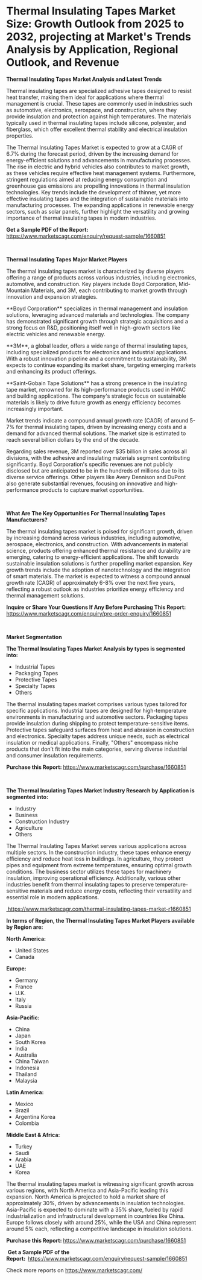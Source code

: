 <p><h1>Thermal Insulating Tapes Market Size: Growth Outlook from 2025 to 2032, projecting at Market's Trends Analysis by Application, Regional Outlook, and Revenue</h1></p><p><strong>Thermal Insulating Tapes Market Analysis and Latest Trends</strong></p>
<p><p>Thermal insulating tapes are specialized adhesive tapes designed to resist heat transfer, making them ideal for applications where thermal management is crucial. These tapes are commonly used in industries such as automotive, electronics, aerospace, and construction, where they provide insulation and protection against high temperatures. The materials typically used in thermal insulating tapes include silicone, polyester, and fiberglass, which offer excellent thermal stability and electrical insulation properties.</p><p>The Thermal Insulating Tapes Market is expected to grow at a CAGR of 6.7% during the forecast period, driven by the increasing demand for energy-efficient solutions and advancements in manufacturing processes. The rise in electric and hybrid vehicles also contributes to market growth, as these vehicles require effective heat management systems. Furthermore, stringent regulations aimed at reducing energy consumption and greenhouse gas emissions are propelling innovations in thermal insulation technologies. Key trends include the development of thinner, yet more effective insulating tapes and the integration of sustainable materials into manufacturing processes. The expanding applications in renewable energy sectors, such as solar panels, further highlight the versatility and growing importance of thermal insulating tapes in modern industries.</p></p>
<p><strong>Get a Sample PDF of the Report:&nbsp;</strong> <a href="https://www.marketscagr.com/enquiry/request-sample/1660851?utm_campaign=1895&utm_medium=2&utm_source=Github&utm_content=ia&utm_term=17012025&utm_id=thermal-insulating-tapes">https://www.marketscagr.com/enquiry/request-sample/1660851</a></p>
<p>&nbsp;</p>
<p><strong>Thermal Insulating Tapes Major Market Players</strong></p>
<p><p>The thermal insulating tapes market is characterized by diverse players offering a range of products across various industries, including electronics, automotive, and construction. Key players include Boyd Corporation, Mid-Mountain Materials, and 3M, each contributing to market growth through innovation and expansion strategies.</p><p>**Boyd Corporation** specializes in thermal management and insulation solutions, leveraging advanced materials and technologies. The company has demonstrated significant growth through strategic acquisitions and a strong focus on R&D, positioning itself well in high-growth sectors like electric vehicles and renewable energy.</p><p>**3M**, a global leader, offers a wide range of thermal insulating tapes, including specialized products for electronics and industrial applications. With a robust innovation pipeline and a commitment to sustainability, 3M expects to continue expanding its market share, targeting emerging markets and enhancing its product offerings.</p><p>**Saint-Gobain Tape Solutions** has a strong presence in the insulating tape market, renowned for its high-performance products used in HVAC and building applications. The company's strategic focus on sustainable materials is likely to drive future growth as energy efficiency becomes increasingly important.</p><p>Market trends indicate a compound annual growth rate (CAGR) of around 5-7% for thermal insulating tapes, driven by increasing energy costs and a demand for advanced thermal solutions. The market size is estimated to reach several billion dollars by the end of the decade.</p><p>Regarding sales revenue, 3M reported over $35 billion in sales across all divisions, with the adhesive and insulating materials segment contributing significantly. Boyd Corporation's specific revenues are not publicly disclosed but are anticipated to be in the hundreds of millions due to its diverse service offerings. Other players like Avery Dennison and DuPont also generate substantial revenues, focusing on innovative and high-performance products to capture market opportunities.</p></p>
<p>&nbsp;</p>
<p><strong>What Are The Key Opportunities For Thermal Insulating Tapes Manufacturers?</strong></p>
<p><p>The thermal insulating tapes market is poised for significant growth, driven by increasing demand across various industries, including automotive, aerospace, electronics, and construction. With advancements in material science, products offering enhanced thermal resistance and durability are emerging, catering to energy-efficient applications. The shift towards sustainable insulation solutions is further propelling market expansion. Key growth trends include the adoption of nanotechnology and the integration of smart materials. The market is expected to witness a compound annual growth rate (CAGR) of approximately 6-8% over the next five years, reflecting a robust outlook as industries prioritize energy efficiency and thermal management solutions.</p></p>
<p><strong>Inquire or Share Your Questions If Any Before Purchasing This Report:</strong> <a href="https://www.marketscagr.com/enquiry/pre-order-enquiry/1660851?utm_campaign=1895&utm_medium=2&utm_source=Github&utm_content=ia&utm_term=17012025&utm_id=thermal-insulating-tapes">https://www.marketscagr.com/enquiry/pre-order-enquiry/1660851</a></p>
<p>&nbsp;</p>
<p><strong>Market Segmentation</strong></p>
<p><strong>The Thermal Insulating Tapes Market Analysis by types is segmented into:</strong></p>
<p><ul><li>Industrial Tapes</li><li>Packaging Tapes</li><li>Protective Tapes</li><li>Specialty Tapes</li><li>Others</li></ul></p>
<p><p>The thermal insulating tapes market comprises various types tailored for specific applications. Industrial tapes are designed for high-temperature environments in manufacturing and automotive sectors. Packaging tapes provide insulation during shipping to protect temperature-sensitive items. Protective tapes safeguard surfaces from heat and abrasion in construction and electronics. Specialty tapes address unique needs, such as electrical insulation or medical applications. Finally, "Others" encompass niche products that don’t fit into the main categories, serving diverse industrial and consumer insulation requirements.</p></p>
<p><strong>Purchase this Report:&nbsp;</strong><a href="https://www.marketscagr.com/purchase/1660851?utm_campaign=1895&utm_medium=2&utm_source=Github&utm_content=ia&utm_term=17012025&utm_id=thermal-insulating-tapes">https://www.marketscagr.com/purchase/1660851</a></p>
<p>&nbsp;</p>
<p><strong>The Thermal Insulating Tapes Market Industry Research by Application is segmented into:</strong></p>
<p><ul><li>Industry</li><li>Business</li><li>Construction Industry</li><li>Agriculture</li><li>Others</li></ul></p>
<p><p>The Thermal Insulating Tapes Market serves various applications across multiple sectors. In the construction industry, these tapes enhance energy efficiency and reduce heat loss in buildings. In agriculture, they protect pipes and equipment from extreme temperatures, ensuring optimal growth conditions. The business sector utilizes these tapes for machinery insulation, improving operational efficiency. Additionally, various other industries benefit from thermal insulating tapes to preserve temperature-sensitive materials and reduce energy costs, reflecting their versatility and essential role in modern applications.</p></p>
<p><a href="https://www.marketscagr.com/thermal-insulating-tapes-market-r1660851?utm_campaign=1895&utm_medium=2&utm_source=Github&utm_content=ia&utm_term=17012025&utm_id=thermal-insulating-tapes">&nbsp;https://www.marketscagr.com/thermal-insulating-tapes-market-r1660851</a></p>
<p><strong>In terms of Region, the Thermal Insulating Tapes Market Players available by Region are:</strong></p>
<p>
    <p> <strong> North America: </strong>
        <ul>
            <li>United States</li>
            <li>Canada</li>
        </ul>
        </p> 
    <p> <strong> Europe: </strong>
        <ul>
            <li>Germany</li>
            <li>France</li>
            <li>U.K.</li>
            <li>Italy</li>
            <li>Russia</li>
        </ul>
        </p> 
    <p> <strong> Asia-Pacific: </strong>
        <ul>
            <li>China</li>
            <li>Japan</li>
            <li>South Korea</li>
            <li>India</li>
            <li>Australia</li>
            <li>China Taiwan</li>
            <li>Indonesia</li>
            <li>Thailand</li>
            <li>Malaysia</li>
        </ul>
        </p> 
    <p> <strong> Latin America: </strong>
        <ul>
            <li>Mexico</li>
            <li>Brazil</li>
            <li>Argentina Korea</li>
            <li>Colombia</li>
        </ul>
        </p> 
    <p> <strong> Middle East & Africa: </strong>
        <ul>
            <li>Turkey</li>
            <li>Saudi</li>
            <li>Arabia</li>
            <li>UAE</li>
            <li>Korea</li>
        </ul>
    </p>
    </p>
<p><p>The thermal insulating tapes market is witnessing significant growth across various regions, with North America and Asia-Pacific leading this expansion. North America is projected to hold a market share of approximately 30%, driven by advancements in insulation technologies. Asia-Pacific is expected to dominate with a 35% share, fueled by rapid industrialization and infrastructural development in countries like China. Europe follows closely with around 25%, while the USA and China represent around 5% each, reflecting a competitive landscape in insulation solutions.</p></p>
<p><strong>Purchase this Report: </strong><a href="https://www.marketscagr.com/purchase/1660851?utm_campaign=1895&utm_medium=2&utm_source=Github&utm_content=ia&utm_term=17012025&utm_id=thermal-insulating-tapes">https://www.marketscagr.com/purchase/1660851</a></p>
<p>&nbsp;<strong>Get a Sample PDF of the Report:&nbsp;&nbsp;</strong><a href="https://www.marketscagr.com/enquiry/request-sample/1660851?utm_campaign=1895&utm_medium=2&utm_source=Github&utm_content=ia&utm_term=17012025&utm_id=thermal-insulating-tapes">https://www.marketscagr.com/enquiry/request-sample/1660851</a></p>
<p><strong></strong></p>
<p>Check more reports on <a href="https://www.marketscagr.com/?utm_campaign=1895&utm_medium=2&utm_source=Github&utm_content=ia&utm_term=17012025&utm_id=thermal-insulating-tapes">https://www.marketscagr.com/</a></p>
